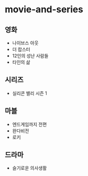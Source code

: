 # movie-and-series

## 영화
- 나이브스 아웃
- 더 랍스터
- 12인의 성난 사람들
- 타인의 삶

## 시리즈
- 실리콘 밸리 시즌 1

## 마블
- 엔드게임까지 전편
- 완다비전
- 로키

## 드라마
- 슬기로운 의사생활
